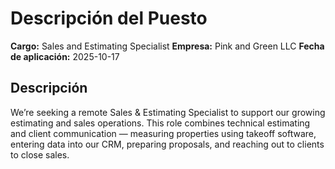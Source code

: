 # Descripción del Puesto

**Cargo:** Sales and Estimating Specialist
**Empresa:** Pink and Green LLC
**Fecha de aplicación:** 2025-10-17

## Descripción

We’re seeking a remote Sales & Estimating Specialist to support our growing estimating and sales operations. 
This role combines technical estimating and client communication — measuring properties using takeoff software, entering data into our CRM, preparing proposals, and reaching out to clients to close sales.

